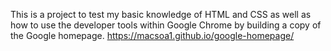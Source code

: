 This is a project to test my basic knowledge of HTML and CSS as well as how to use the developer tools within Google Chrome by building a copy of the Google homepage.
https://macsoa1.github.io/google-homepage/
